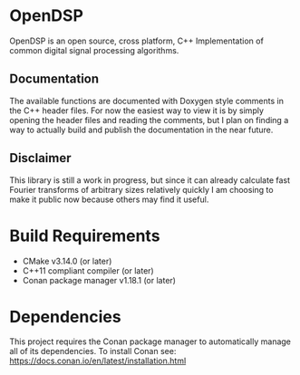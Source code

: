 # OpenDSP

OpenDSP is an open source, cross platform, C++ Implementation of common digital
signal processing algorithms.

## Documentation

The available functions are documented with Doxygen style comments in the C++
header files. For now the easiest way to view it is by simply opening the header
files and reading the comments, but I plan on finding a way to actually build
and publish the documentation in the near future.

## Disclaimer

This library is still a work in progress, but since it can already calculate
fast Fourier transforms of arbitrary sizes relatively quickly I am choosing to
make it public now because others may find it useful.

# Build Requirements

* CMake v3.14.0 (or later)
* C++11 compliant compiler (or later)
* Conan package manager v1.18.1 (or later)

# Dependencies

This project requires the Conan package manager to automatically manage all of
its dependencies. To install Conan see:
https://docs.conan.io/en/latest/installation.html

